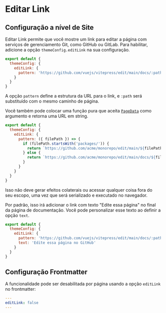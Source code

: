 # Editar Link

## Configuração a nível de Site

Editar Link permite que você mostre um link para editar a página com serviços de gerenciamento Git, como GitHub ou GitLab. Para habilitar, adicione a opção `themeConfig.editLink` na sua configuração.

```js
export default {
  themeConfig: {
    editLink: {
      pattern: 'https://github.com/vuejs/vitepress/edit/main/docs/:path'
    }
  }
}
```

A opção `pattern` define a estrutura da URL para o link, e `:path` será substituído com o mesmo caminho de página.

Você também pode colocar uma função pura que aceita [`PageData`](./runtime-api#usedata) como argumento e retorna uma URL em string.

```js
export default {
  themeConfig: {
    editLink: {
      pattern: ({ filePath }) => {
        if (filePath.startsWith('packages/')) {
          return `https://github.com/acme/monorepo/edit/main/${filePath}`
        } else {
          return `https://github.com/acme/monorepo/edit/main/docs/${filePath}`
        }
      }
    }
  }
}
```

Isso não deve gerar efeitos colaterais ou acessar qualquer coisa fora do seu escopo, uma vez que será serializado e executado no navegador.

Por padrão, isso irá adicionar o link com texto "Edite essa página" no final da página de documentação. Você pode personalizar esse texto ao definir a opção `text`.

```js
export default {
  themeConfig: {
    editLink: {
      pattern: 'https://github.com/vuejs/vitepress/edit/main/docs/:path',
      text: 'Edite essa página no GitHub'
    }
  }
}
```

## Configuração Frontmatter

A funcionalidade pode ser desabilitada por página usando a opção `editLink` no frontmatter:

```yaml
---
editLink: false
---
```
